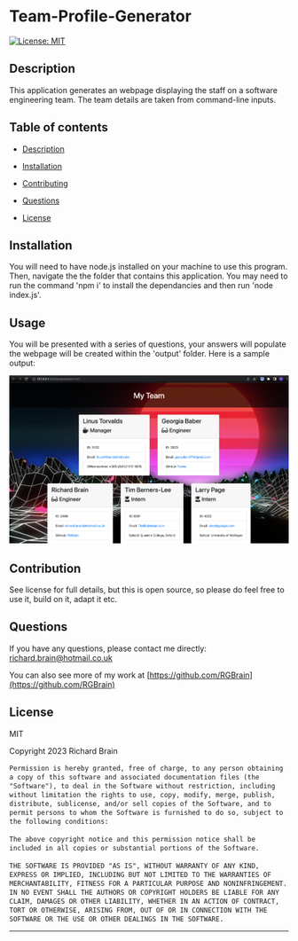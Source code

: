 # Team-Profile-Generator

  [![License: MIT](https://img.shields.io/badge/License-MIT-yellow.svg)](https://opensource.org/licenses/MIT)

## Description

This application generates an webpage displaying the staff on a software engineering team.  The team details are taken from command-line inputs.

## Table of contents

* [Description](#description})

* [Installation](#installation)

* [Contributing](#contributing)

* [Questions](#questions)

* [License](#license)


## Installation

You will need to have node.js installed on your machine to use this program.  Then, navigate the the folder that contains this application.  You may need to run the command 'npm i' to install the dependancies and then run 'node index.js'.

## Usage

You will be presented with a series of questions, your answers will populate the webpage will be created within the 'output' folder.  Here is a sample output:

   ![Screenshot](./assets/screenshot.png)

## Contribution

See license for full details, but this is open source, so please do feel free to use it, build on it, adapt it etc.

## Questions

If you have any questions, please contact me directly: richard.brain@hotmail.co.uk

You can also see more of my work at [https://github.com/RGBrain](https://github.com/RGBrain)

## License

MIT


Copyright 2023 Richard Brain
  
    Permission is hereby granted, free of charge, to any person obtaining a copy of this software and associated documentation files (the "Software"), to deal in the Software without restriction, including without limitation the rights to use, copy, modify, merge, publish, distribute, sublicense, and/or sell copies of the Software, and to permit persons to whom the Software is furnished to do so, subject to the following conditions:
    
    The above copyright notice and this permission notice shall be included in all copies or substantial portions of the Software.
    
    THE SOFTWARE IS PROVIDED "AS IS", WITHOUT WARRANTY OF ANY KIND, EXPRESS OR IMPLIED, INCLUDING BUT NOT LIMITED TO THE WARRANTIES OF MERCHANTABILITY, FITNESS FOR A PARTICULAR PURPOSE AND NONINFRINGEMENT. IN NO EVENT SHALL THE AUTHORS OR COPYRIGHT HOLDERS BE LIABLE FOR ANY CLAIM, DAMAGES OR OTHER LIABILITY, WHETHER IN AN ACTION OF CONTRACT, TORT OR OTHERWISE, ARISING FROM, OUT OF OR IN CONNECTION WITH THE SOFTWARE OR THE USE OR OTHER DEALINGS IN THE SOFTWARE.

---


